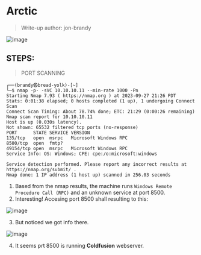 # Arctic
> Write-up author: jon-brandy

![image](https://github.com/jon-brandy/hackthebox/assets/70703371/b8def82c-a07e-4cb3-8754-4b79732a46fb)

## STEPS:
> PORT SCANNING

```
┌──(brandy㉿bread-yolk)-[~]
└─$ nmap -p- -sVC 10.10.10.11 --min-rate 1000 -Pn
Starting Nmap 7.93 ( https://nmap.org ) at 2023-09-27 21:26 PDT
Stats: 0:01:38 elapsed; 0 hosts completed (1 up), 1 undergoing Connect Scan
Connect Scan Timing: About 78.74% done; ETC: 21:29 (0:00:26 remaining)
Nmap scan report for 10.10.10.11
Host is up (0.030s latency).
Not shown: 65532 filtered tcp ports (no-response)
PORT      STATE SERVICE VERSION
135/tcp   open  msrpc   Microsoft Windows RPC
8500/tcp  open  fmtp?
49154/tcp open  msrpc   Microsoft Windows RPC
Service Info: OS: Windows; CPE: cpe:/o:microsoft:windows

Service detection performed. Please report any incorrect results at https://nmap.org/submit/ .
Nmap done: 1 IP address (1 host up) scanned in 256.03 seconds
```

1. Based from the nmap results, the machine runs `Windows Remote Procedure Call (RPC)` and an unknown service at port 8500.
2. Interesting! Accesing port 8500 shall resulting to this:

![image](https://github.com/jon-brandy/hackthebox/assets/70703371/d48c0661-d8dc-49b8-a0c2-a232aee1b76c)


3. But noticed we got info there.

![image](https://github.com/jon-brandy/hackthebox/assets/70703371/b291a117-3543-4094-94c4-078e199d23b9)


4. It seems prt 8500 is running **Coldfusion** webserver.


